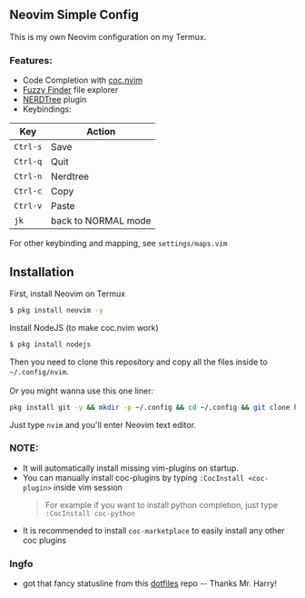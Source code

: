 ## Neovim Simple Config
This is my own Neovim configuration on my Termux.<br>
### Features:
* Code Completion with [coc.nvim](https://github.com/neoclide/coc.nvim)
* [Fuzzy Finder](https://github.com/junegunn/fzf) file explorer
* [NERDTree](https://github.com/preservim/nerdtree) plugin
* Keybindings:

|Key|Action|
|--|--|
| `Ctrl-s` | Save |
| `Ctrl-q` | Quit |
| `Ctrl-n` | Nerdtree |
| `Ctrl-c` | Copy |
| `Ctrl-v` | Paste |
| `jk` | back to NORMAL mode |

For other keybinding and mapping, see `settings/maps.vim`

## Installation
First, install Neovim on Termux
```bash
$ pkg install neovim -y
```
Install NodeJS (to make coc.nvim work)
```bash
$ pkg install nodejs
```
Then you need to clone this repository and copy all the files inside to `~/.config/nvim`.<br><br>
Or you might wanna use this one liner:
```bash
pkg install git -y && mkdir -p ~/.config && cd ~/.config && git clone https://github.com/annzc/nvim.git
```
Just type `nvim` and you'll enter Neovim text editor.
### NOTE:
- It will automatically install missing vim-plugins on startup.
- You can manually install coc-plugins by typing `:CocInstall <coc-plugin>` inside vim session
   > For example if you want to install python completion, just type `:CocInstall coc-python`
- It is recommended to install `coc-marketplace` to easily install any other coc plugins
### Ingfo
* got that fancy statusline from this [dotfiles](https://github.com/owl4ce/dotfiles) repo -- Thanks Mr. Harry!

